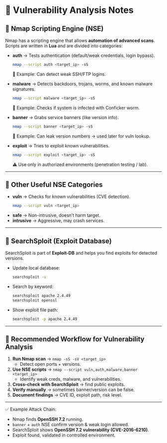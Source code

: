 # 🔎 Vulnerability Analysis Notes

## 🔹 Nmap Scripting Engine (NSE)  
Nmap has a scripting engine that allows **automation of advanced scans**.  
Scripts are written in **Lua** and are divided into categories:  

- **auth** → Tests authentication (default/weak credentials, login bypass).  
  ```bash
  nmap --script auth <target_ip> -sS
  ```
  📌 Example: Can detect weak SSH/FTP logins.

- **malware** → Detects backdoors, trojans, worms, and known malware signatures.  
  ```bash
  nmap --script malware <target_ip> -sS
  ```
  📌 Example: Checks if system is infected with Conficker worm.

- **banner** → Grabs service banners (like version info).  
  ```bash
  nmap --script banner <target_ip> -sS
  ```
  📌 Example: Can leak version numbers → used later for vuln lookup.

- **exploit** → Tries to exploit known vulnerabilities.  
  ```bash
  nmap --script exploit <target_ip> -sS
  ```
  ⚠️ Use only in authorized environments (penetration testing / lab).

---

## 🔹 Other Useful NSE Categories
- **vuln** → Checks for known vulnerabilities (CVE detection).  
  ```bash
  nmap --script vuln <target_ip>
  ```
- **safe** → Non-intrusive, doesn’t harm target.  
- **intrusive** → Aggressive, may crash services.  

---

## 🔹 SearchSploit (Exploit Database)  
SearchSploit is part of **Exploit-DB** and helps you find exploits for detected versions.  

- Update local database:  
  ```bash
  searchsploit -u
  ```
- Search by keyword:  
  ```bash
  searchsploit apache 2.4.49
  searchsploit openssl
  ```
- Show exploit file path:  
  ```bash
  searchsploit -p apache 2.4.49
  ```

---

## 🔹 Recommended Workflow for Vulnerability Analysis
1. **Run Nmap scan** → `nmap -sS -sV <target_ip>`  
   - Detect open ports + versions.  
2. **Use NSE scripts** → `nmap --script vuln,auth,malware,banner <target_ip>`  
   - Identify weak creds, malware, and vulnerabilities.  
3. **Cross-check with SearchSploit** → find public exploits.  
4. **Verify manually** → sometimes banner/version can be false.  
5. **Document findings** → CVE ID, exploit path, risk level.

---

✅ Example Attack Chain:  
- Nmap finds **OpenSSH 7.2** running.  
- `banner` + `auth` NSE confirm version & weak login allowed.  
- SearchSploit shows **OpenSSH 7.2 vulnerability (CVE-2016-6210)**.  
- Exploit found, validated in controlled environment.  
